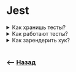 # Jest  

<details>
<summary> Как хранишь тесты?</summary>

![illustration](https://raw.githubusercontent.com/webster6667/documentation/master/documentation-data/illustrations/dd-up.svg)

В отдельном файле, с префиксом `index.test.ts`  

![illustration](https://raw.githubusercontent.com/webster6667/documentation/master/documentation-data/illustrations/dd-down.svg)

</details>

<details>
<summary> Как работают тесты?</summary>

![illustration](https://raw.githubusercontent.com/webster6667/documentation/master/documentation-data/illustrations/dd-up.svg)

🎯 Пишем `describe` секцию       
🎯 В ней `test` кейсы       
🎯 Кидаем результат выполнения операции в `expect`       
🎯 Вызываем ожидаемый метод (`toBe()|toBeArray`) и тд    



```typescript jsx
test('function returns the sum of an array of numbers', () => {

    const sum = getArraySum([1,2,3])
    
    expect(sum).toBe(6);
});
```

![illustration](https://raw.githubusercontent.com/webster6667/documentation/master/documentation-data/illustrations/dd-down.svg)

</details>

<details>
<summary> Как зарендерить хук?</summary>

![illustration](https://raw.githubusercontent.com/webster6667/documentation/master/documentation-data/illustrations/dd-up.svg)

🎯 Получаем стартовый стейт отрендерив хук      
🎯 Получаем переменную `result`      
🎯 в `result.current`, получаем то что возвращает хук  
🎯 Оборачивая в `act`, дергаем методы хука      
🎯 Проверяем стейт хука в `exac()`


```typescript
import { renderHook, act } from "@testing-library/react-hooks";
import { useSwitch } from "./index";

describe("use-switch", () => {
  it("tubmler function is work", () => {
    const { result } = renderHook(() => useSwitch(false)),
      [visibility, show, hide] = result.current;

    expect(visibility).toBeFalsy();

    act(() => {
      show();
    });

    expect(result.current[0]).toBeTruthy();

    act(() => {
      hide();
    });

    expect(result.current[0]).toBeFalsy();
  });
});
```

![illustration](https://raw.githubusercontent.com/webster6667/documentation/master/documentation-data/illustrations/dd-down.svg)

</details>

<br>

### ⟵ **<a href="../../readme.md">Назад</a>**